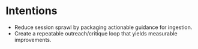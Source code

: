 # Intentions
- Reduce session sprawl by packaging actionable guidance for ingestion.
- Create a repeatable outreach/critique loop that yields measurable improvements.

